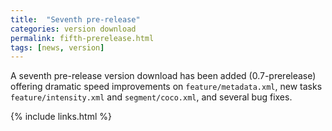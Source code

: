 ```yaml
---
title:  "Seventh pre-release"
categories: version download
permalink: fifth-prerelease.html
tags: [news, version]
---
```


A seventh pre-release version download has been added (0.7-prerelease) offering dramatic speed improvements on `feature/metadata.xml`, new tasks `feature/intensity.xml` and `segment/coco.xml`, and several bug fixes.

{% include links.html %}
